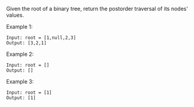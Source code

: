Given the root of a binary tree, return the postorder traversal of its nodes' values.

 

Example 1:

    Input: root = [1,null,2,3]
    Output: [3,2,1]

Example 2:

    Input: root = []
    Output: []

Example 3:

    Input: root = [1]
    Output: [1]
